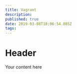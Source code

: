 ```yaml
---
title: Vagrant
description: 
published: true
date: 2019-03-08T18:06:54.805Z
tags: 
---
```


# Header

Your content here